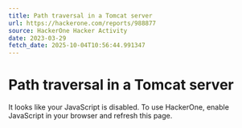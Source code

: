 ```yaml
---
title: Path traversal in a Tomcat server
url: https://hackerone.com/reports/988877
source: HackerOne Hacker Activity
date: 2023-03-29
fetch_date: 2025-10-04T10:56:44.991347
---
```


# Path traversal in a Tomcat server

It looks like your JavaScript is disabled. To use HackerOne, enable JavaScript in your browser and refresh this page.
